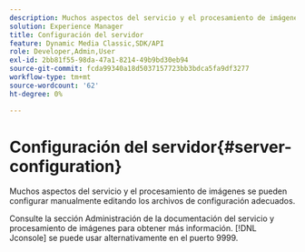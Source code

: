 ```yaml
---
description: Muchos aspectos del servicio y el procesamiento de imágenes se pueden configurar manualmente editando los archivos de configuración adecuados.
solution: Experience Manager
title: Configuración del servidor
feature: Dynamic Media Classic,SDK/API
role: Developer,Admin,User
exl-id: 2bb81f55-98da-47a1-8214-49b9bd30eb94
source-git-commit: fcda99340a18d5037157723bb3bdca5fa9df3277
workflow-type: tm+mt
source-wordcount: '62'
ht-degree: 0%

---
```


# Configuración del servidor{#server-configuration}

Muchos aspectos del servicio y el procesamiento de imágenes se pueden configurar manualmente editando los archivos de configuración adecuados.

Consulte la sección Administración de la documentación del servicio y procesamiento de imágenes para obtener más información. [!DNL Jconsole] se puede usar alternativamente en el puerto 9999.
